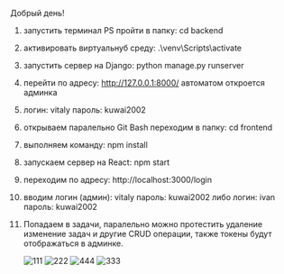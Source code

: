 Добрый день! 

1. запустить терминал PS пройти в папку: cd backend



2. активировать виртуальнуб среду: .\venv\Scripts\activate

3. запустить сервер на Django: python manage.py runserver

4. перейти по адресу: http://127.0.0.1:8000/ автоматом откроется админка

5. логин: vitaly пароль: kuwai2002

6. открываем паралельно Git Bash переходим в папку: cd frontend

7. выполняем команду: npm install
   
8. запускаем сервер на React: npm start

10. переходим по адресу:  http://localhost:3000/login

11. вводим логин (админ): vitaly пароль: kuwai2002
    либо логин: ivan пароль: kuwai2002

12. Попадаем в задачи, паралельно можно протестить удаление изменение задач и другие CRUD операции, также токены будут отображаться в админке.

    ![111](https://github.com/user-attachments/assets/ed584474-07ee-4ca0-8ef3-424267fb72cd)
    ![222](https://github.com/user-attachments/assets/4a6e7f8b-27f6-4738-8794-2ab003686a5c)
    ![444](https://github.com/user-attachments/assets/1d7a5654-cb18-4b80-946a-6ca639f60dfd)
    ![333](https://github.com/user-attachments/assets/8936d04c-f172-464f-b49c-43588e2f2888)

    
